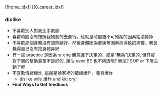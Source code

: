 [[home_idx]]
[[0_career_idx]]
### **dislike**
- 不喜歡別人對我比手劃腳
- 喜歡時間沒有按照我規劃的去進行，也就是時間被不可預期的因素給浪費掉
- 不喜歡那個身體沒有被照顧好，然後身體因為健康等因素而導致的痛苦，我會覺得自己沒有把身體弄好
- 有一些 practice 是因為 sr eng 無意識下決定的，或是”無為”決定的, 但其實對下層的幫助甚至不是好的, 類似 even BE 也不夠透明? 解法? SOP or 下層主動了解
- 不喜歡情緒爆炸, 這邊是說家裡的情緒爆炸，養育爆炸
    - dislike wife 爆炸 and kid cry!
- **Find Ways to Get feedback**